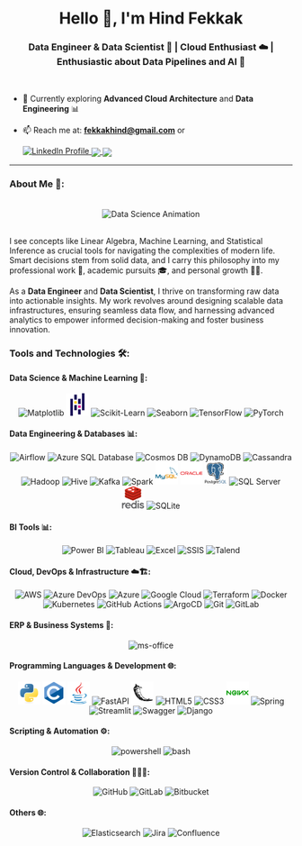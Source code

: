 <h1 align="center">Hello 🌟, I'm Hind Fekkak</h1>
<h3 align="center"> Data Engineer & Data Scientist 🚀 | Cloud Enthusiast ☁️ | Enthusiastic about Data Pipelines and AI 🤖</h3>
<br>


- 🌱 Currently exploring **Advanced Cloud Architecture** and **Data Engineering** 📊
- 📫 Reach me at: **fekkakhind@gmail.com** or
  
  <a href="https://www.linkedin.com/in/hind-fekkak/" target="_blank">
      <img src="https://img.shields.io/badge/LinkedIn-blue?style=for-the-badge&logo=linkedin&logoColor=white" alt="LinkedIn Profile"/>
  </a>
  <a href="https://stackoverflow.com/users/26811043/fekkak-hind?tab=profile" target="_blank"> <img align="center" src="https://img.shields.io/badge/Stack Overflow-000.svg?style=for-the-badge&logo=StackOverflow&logoColor"/>
  </a>
  <a href="https://www.kaggle.com/fekkakhind" target="_blank"> <img align="center" src="https://img.shields.io/badge/-kaggle-000.svg?logo=kaggle&logoColor=blue&style=for-the-badge"/>
  </a>

---

### About Me 💼:
<p align="center">
</p>
<br>
<div align="center">
<img align="center" alt="Data Science Animation" width="500" src="https://cdn.pixabay.com/animation/2020/01/10/10/33/data-activity-453231.gif">

</div>
<br>

I see concepts like Linear Algebra, Machine Learning, and Statistical Inference as crucial tools for navigating the complexities of modern life. Smart decisions stem from solid data, and I carry this philosophy into my professional work 💼, academic pursuits 🎓, and personal growth 🏋️‍♀️.

As a **Data Engineer** and **Data Scientist**, I thrive on transforming raw data into actionable insights. My work revolves around designing scalable data infrastructures, ensuring seamless data flow, and harnessing advanced analytics to empower informed decision-making and foster business innovation.

### Tools and Technologies 🛠️:

#### Data Science & Machine Learning 🧠:
<div align="center">
  <img src="https://cdn.jsdelivr.net/gh/devicons/devicon/icons/matplotlib/matplotlib-original.svg" height="40" alt="Matplotlib" />
  <img src="https://raw.githubusercontent.com/devicons/devicon/master/icons/pandas/pandas-original.svg" height="40" alt="Pandas" />
  <img src="https://upload.wikimedia.org/wikipedia/commons/0/05/Scikit_learn_logo_small.svg" height="40" alt="Scikit-Learn" />
  <img src="https://seaborn.pydata.org/_images/logo-mark-lightbg.svg" height="40" alt="Seaborn" />
  <img src="https://www.vectorlogo.zone/logos/tensorflow/tensorflow-icon.svg" height="40" alt="TensorFlow" />
  <img src="https://www.vectorlogo.zone/logos/pytorch/pytorch-icon.svg" height="40" alt="PyTorch" />
</div>

#### Data Engineering & Databases 📊:
<div align="center">
  <img src="https://cdn.jsdelivr.net/gh/devicons/devicon/icons/apacheairflow/apacheairflow-original.svg" height="40" alt="Airflow" />
  <img src="https://cdn.jsdelivr.net/gh/devicons/devicon/icons/azuresqldatabase/azuresqldatabase-original.svg" height="40" alt="Azure SQL Database" />
  <img src="https://cdn.jsdelivr.net/gh/devicons/devicon/icons/cosmosdb/cosmosdb-original.svg" height="40" alt="Cosmos DB" />
  <img src="https://cdn.jsdelivr.net/gh/devicons/devicon/icons/dynamodb/dynamodb-original.svg" height="40" alt="DynamoDB" />
  <img src="https://www.vectorlogo.zone/logos/apache_cassandra/apache_cassandra-icon.svg" height="40" alt="Cassandra" />
  <img src="https://www.vectorlogo.zone/logos/apache_hadoop/apache_hadoop-icon.svg" height="40" alt="Hadoop" />
  <img src="https://www.vectorlogo.zone/logos/apache_hive/apache_hive-icon.svg" height="40" alt="Hive" />
  <img src="https://www.vectorlogo.zone/logos/apache_kafka/apache_kafka-icon.svg" height="40" alt="Kafka" />
  <img src="https://cdn.jsdelivr.net/gh/devicons/devicon/icons/apachespark/apachespark-original.svg" height="40" alt="Spark" />
  <img src="https://raw.githubusercontent.com/devicons/devicon/master/icons/mysql/mysql-original-wordmark.svg" height="40" alt="MySQL" />
  <img src="https://raw.githubusercontent.com/devicons/devicon/master/icons/oracle/oracle-original.svg" height="40" alt="Oracle" />
  <img src="https://raw.githubusercontent.com/devicons/devicon/master/icons/postgresql/postgresql-original-wordmark.svg" height="40" alt="PostgreSQL" />
  <img src="https://www.svgrepo.com/show/303229/microsoft-sql-server-logo.svg" height="40" alt="SQL Server" />
  <img src="https://raw.githubusercontent.com/devicons/devicon/master/icons/redis/redis-original-wordmark.svg" height="40" alt="Redis" />
  <img src="https://www.vectorlogo.zone/logos/sqlite/sqlite-icon.svg" height="40" alt="SQLite" />
</div>

#### BI Tools 📊:
<div align="center">
  <img src="https://powerbi.microsoft.com/pictures/shared/social/social-default-image.png" height="40" alt="Power BI" />
  <img src="https://upload.wikimedia.org/wikipedia/commons/thumb/4/4b/Tableau_Logo.png/1200px-Tableau_Logo.png?20181120160841" height="30" alt="Tableau" />
  <img src="https://w7.pngwing.com/pngs/417/369/png-transparent-microsoft-excel-logo-microsoft-word-microsoft-office-365-pivot-table-excel-office-xlsx-icon-microsoft-excel-logo-miscellaneous-template-angle-thumbnail.png" height="40" alt="Excel" />
  <img src="https://cdn.jsdelivr.net/gh/devicons/devicon/icons/microsoftsqlserver/microsoftsqlserver-original.svg" height="40" alt="SSIS" />
  <img src="https://upload.wikimedia.org/wikipedia/commons/7/70/TalendLogoCoral.png" height="40" alt="Talend" />
</div>

#### Cloud, DevOps & Infrastructure ☁️🏗️:
<div align="center">
  <img src="https://www.vectorlogo.zone/logos/amazon_aws/amazon_aws-icon.svg" height="40" alt="AWS" />
  <img src="https://cdn.jsdelivr.net/gh/devicons/devicon/icons/azuredevops/azuredevops-original.svg" height="40" alt="Azure DevOps" />
  <img src="https://www.vectorlogo.zone/logos/microsoft_azure/microsoft_azure-icon.svg" height="40" alt="Azure" />
  <img src="https://www.vectorlogo.zone/logos/google_cloud/google_cloud-icon.svg" height="40" alt="Google Cloud" />
  <img src="https://cdn.jsdelivr.net/gh/devicons/devicon/icons/terraform/terraform-original.svg" height="40" alt="Terraform" />
  <img src="https://cdn.jsdelivr.net/gh/devicons/devicon/icons/docker/docker-original-wordmark.svg" height="40" alt="Docker" />
  <img src="https://www.vectorlogo.zone/logos/kubernetes/kubernetes-icon.svg" height="40" alt="Kubernetes" />
  <img src="https://cdn.jsdelivr.net/gh/devicons/devicon/icons/githubactions/githubactions-original.svg" height="40" alt="GitHub Actions" />
  <img src="https://www.vectorlogo.zone/logos/argoprojio/argoprojio-icon.svg" height="40" alt="ArgoCD" />
  <img src="https://www.vectorlogo.zone/logos/git-scm/git-scm-icon.svg" height="40" alt="Git" />
  <img src="https://cdn.jsdelivr.net/gh/devicons/devicon/icons/gitlab/gitlab-original.svg" height="40" alt="GitLab" />
</div>

#### ERP & Business Systems 🏢:
<div align="center">
  <img src="https://encrypted-tbn0.gstatic.com/images?q=tbn:ANd9GcTcTUqdJ9hGA66gpbmO70Bm_Um1Iyv-kmf_Yg&s" height="45" alt="ms-office" />
</div>


#### Programming Languages & Development 🌐:
<div align="center">
  <img src="https://raw.githubusercontent.com/devicons/devicon/master/icons/python/python-original.svg" height="40" alt="Python" />
  <img src="https://raw.githubusercontent.com/devicons/devicon/master/icons/c/c-original.svg" height="40" alt="C" />
  <img src="https://raw.githubusercontent.com/devicons/devicon/master/icons/java/java-original.svg" height="40" alt="Java" />
  <img src="https://cdn.jsdelivr.net/gh/devicons/devicon/icons/fastapi/fastapi-original.svg" height="40" alt="FastAPI" />
  <img src="https://raw.githubusercontent.com/devicons/devicon/master/icons/flask/flask-original.svg" height="40" alt="Flask" />
  <img src="https://cdn.jsdelivr.net/gh/devicons/devicon/icons/html5/html5-original.svg" height="40" alt="HTML5" />
  <img src="https://cdn.jsdelivr.net/gh/devicons/devicon/icons/css3/css3-original.svg" height="40" alt="CSS3" />
  <img src="https://raw.githubusercontent.com/devicons/devicon/master/icons/nginx/nginx-original.svg" height="40" alt="Nginx" />
  <img src="https://www.vectorlogo.zone/logos/springio/springio-icon.svg" height="40" alt="Spring" />
  <img src="https://cdn.jsdelivr.net/gh/devicons/devicon/icons/streamlit/streamlit-original.svg" height="40" alt="Streamlit" />
  <img src="https://cdn.jsdelivr.net/gh/devicons/devicon/icons/swagger/swagger-original.svg" height="40" alt="Swagger" />
  <img src="https://cdn.worldvectorlogo.com/logos/django.svg" height="40" alt="Django" />
</div>

#### Scripting & Automation ⚙️:
<div align="center">
<img src="https://cdn.jsdelivr.net/gh/devicons/devicon/icons/powershell/powershell-original.svg" height="40" alt="powershell" />
 <img src="https://www.vectorlogo.zone/logos/gnu_bash/gnu_bash-icon.svg" height="40" alt="bash" />
</div>

#### Version Control & Collaboration 🧑‍🤝‍🧑:
<div align="center">
  <img src="https://cdn.jsdelivr.net/gh/devicons/devicon/icons/github/github-original.svg" height="40" alt="GitHub" />
  <img src="https://cdn.jsdelivr.net/gh/devicons/devicon/icons/gitlab/gitlab-original.svg" height="40" alt="GitLab" />
  <img src="https://www.vectorlogo.zone/logos/bitbucket/bitbucket-icon.svg" height="40" alt="Bitbucket" />
</div>

#### Others 🌐:
<div align="center">
  <img src="https://www.vectorlogo.zone/logos/elastic/elastic-icon.svg" height="40" alt="Elasticsearch" />
  <img src="https://cdn.jsdelivr.net/gh/devicons/devicon/icons/jira/jira-original.svg" height="40" alt="Jira" />
  <img src="https://cdn.jsdelivr.net/gh/devicons/devicon/icons/confluence/confluence-original.svg" height="40" alt="Confluence" />
</div>
